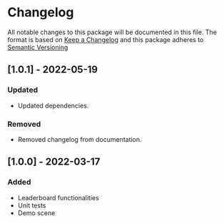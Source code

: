 # Changelog

All notable changes to this package will be documented in this file.
The format is based on [Keep a Changelog](https://keepachangelog.com/en/1.0.0/) and this package adheres to [Semantic Versioning](https://semver.org/)

## [1.0.1] - 2022-05-19
### Updated
- Updated dependencies.
### Removed
- Removed changelog from documentation.

## [1.0.0] - 2022-03-17
### Added
- Leaderboard functionalities
- Unit tests
- Demo scene